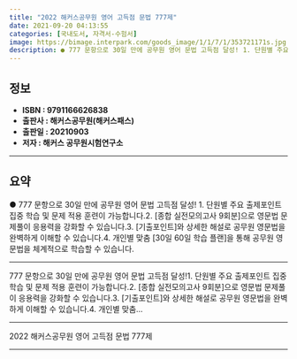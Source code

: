 ```yaml
---
title: "2022 해커스공무원 영어 고득점 문법 777제"
date: 2021-09-20 04:13:55
categories: [국내도서, 자격서-수험서]
image: https://bimage.interpark.com/goods_image/1/1/7/1/353721171s.jpg
description: ● 777 문항으로 30일 만에 공무원 영어 문법 고득점 달성! 1. 단원별 주요 출제포인트 집중 학습 및 문제 적용 훈련이 가능합니다.2. [종합 실전모의고사 9회분]으로 영문법 문제풀이 응용력을 강화할 수 있습니다.3. [기출포인트]와 상세한 해설로 공무원 영문법을 완벽하게 이해할
---
```


## **정보**

- **ISBN : 9791166626838**
- **출판사 : 해커스공무원(해커스패스)**
- **출판일 : 20210903**
- **저자 : 해커스 공무원시험연구소**

------



## **요약**

●  777 문항으로 30일 만에 공무원 영어 문법 고득점 달성! 1. 단원별 주요 출제포인트 집중 학습 및 문제 적용 훈련이 가능합니다.2. [종합 실전모의고사 9회분]으로 영문법 문제풀이 응용력을 강화할 수 있습니다.3. [기출포인트]와 상세한 해설로 공무원 영문법을 완벽하게 이해할 수 있습니다.4. 개인별 맞춤 [30일  60일 학습 플랜]을 통해 공무원 영문법을 체계적으로 학습할 수 있습니다.

------

777 문항으로 30일 만에 공무원 영어 문법 고득점 달성!1. 단원별 주요 출제포인트 집중 학습 및 문제 적용 훈련이 가능합니다.2. [종합 실전모의고사 9회분]으로 영문법 문제풀이 응용력을 강화할 수 있습니다.3. [기출포인트]와 상세한 해설로 공무원 영문법을 완벽하게 이해할 수 있습니다.4. 개인별 맞춤... 

------


2022 해커스공무원 영어 고득점 문법 777제 

------


